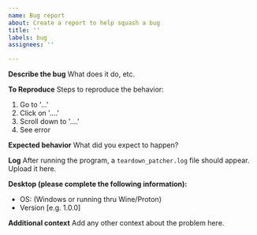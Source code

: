 ```yaml
---
name: Bug report
about: Create a report to help squash a bug
title: ''
labels: bug
assignees: ''

---
```


**Describe the bug**
What does it do, etc.

**To Reproduce**
Steps to reproduce the behavior:
1. Go to '...'
2. Click on '....'
3. Scroll down to '....'
4. See error

**Expected behavior**
What did you expect to happen?

**Log**
After running the program, a `teardown_patcher.log` file should appear. Upload it here.

**Desktop (please complete the following information):**
 - OS: (Windows or running thru Wine/Proton)
 - Version [e.g. 1.0.0]

**Additional context**
Add any other context about the problem here.
